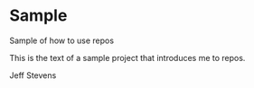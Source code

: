 # Sample
Sample of how to use repos

This is the text of a sample project that introduces me to repos.

Jeff Stevens
